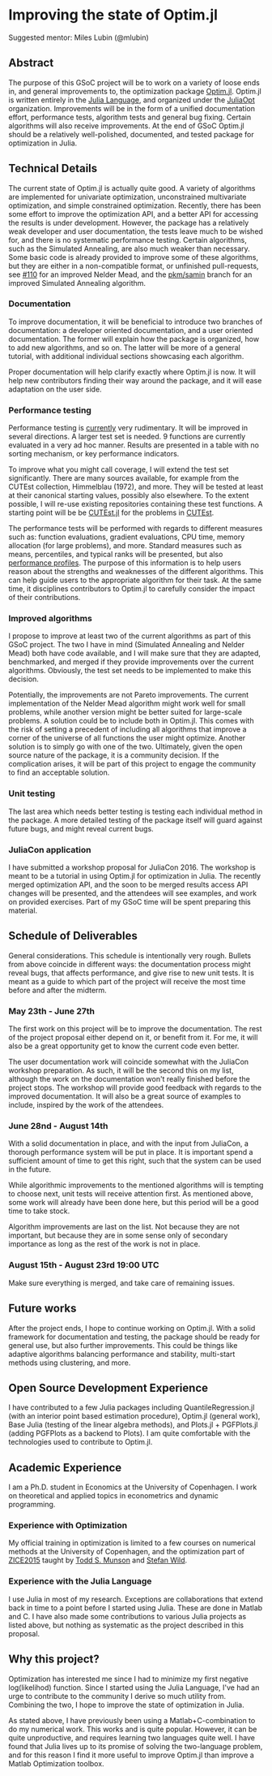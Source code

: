 # Improving the state of Optim.jl
Suggested mentor: Miles Lubin (@mlubin)

## Abstract
The purpose of this GSoC project will be to work on a variety of loose ends in, and general improvements to, the optimization package [Optim.jl](https://github.com/JuliaOpt/Optim.jl). Optim.jl is written entirely in the [Julia Language](https://github.com/JuliaLang/julia), and organized under the [JuliaOpt](https://github.com/JuliaOpt/) organization. Improvements will be in the form of a unified documentation effort, performance tests, algorithm tests and general bug fixing. Certain algorithms will also receive improvements. At the end of GSoC Optim.jl should be a relatively well-polished, documented, and tested package for optimization in Julia.

## Technical Details
The current state of Optim.jl is actually quite good. A variety of algorithms are implemented for univariate optimization, unconstrained multivariate optimization, and simple constrained optimization. Recently, there has been some effort to improve the optimization API, and a better API for accessing the results is under development. However, the package has a relatively weak developer and user documentation, the tests leave much to be wished for, and there is no systematic performance testing. Certain algorithms, such as the Simulated Annealing, are also much weaker than necessary. Some basic code is already provided to improve some of these algorithms, but they are either in a non-compatible format, or unfinished pull-requests, see [#110](https://github.com/JuliaOpt/Optim.jl/pull/110) for an improved Nelder Mead, and the [pkm/samin](https://github.com/JuliaOpt/Optim.jl/tree/pkm/samin) branch for an improved Simulated Annealing algorithm.

### Documentation
To improve documentation, it will be beneficial to introduce two branches of documentation: a developer oriented documentation, and a user oriented documentation. The former will explain how the package is organized, how to add new algorithms, and so on. The latter will be more of a general tutorial, with additional individual sections showcasing each algorithm.

Proper documentation will help clarify exactly where Optim.jl is now. It will help new contributors finding their way around the package, and it will ease adaptation on the user side.

### Performance testing
Performance testing is [currently](https://github.com/JuliaOpt/Optim.jl/tree/master/benchmarks) very rudimentary. It will be improved in several directions. A larger test set is needed. 9 functions are currently evaluated in a very ad hoc manner. Results are presented in a table with no sorting mechanism, or key performance indicators.

To improve what you might call coverage, I will extend the test set significantly. There are many sources available, for example from the CUTEst collection, Himmelblau (1972), and more. They will be tested at least at their canonical starting values, possibly also elsewhere. To the extent possible, I will re-use existing repositories containing these test functions. A starting point will be be [CUTEst.jl](https://github.com/JuliaOptimizers/CUTEst.jl) for the problems in [CUTEst](http://ccpforge.cse.rl.ac.uk/gf/project/cutest/wiki).

The performance tests will be performed with regards to different measures such as: function evaluations, gradient evaluations, CPU time, memory allocation (for large problems), and more. Standard measures such as means, percentiles, and typical ranks will be presented, but also [performance profiles](http://link.springer.com/article/10.1007%2Fs101070100263). The purpose of this information is to help users reason about the strengths and weaknesses of the different algorithms. This can help guide users to the appropriate algorithm for their task. At the same time, it disciplines contributors to Optim.jl to carefully consider the impact of their contributions.

### Improved algorithms
I propose to improve at least two of the current algorithms as part of this GSoC project. The two I have in mind (Simulated Annealing and Nelder Mead) both have code available, and I will make sure that they are adapted, benchmarked, and merged if they provide improvements over the current algorithms. Obviously, the test set needs to be implemented to make this decision.

Potentially, the improvements are not Pareto improvements. The current implementation of the Nelder Mead algorithm might work well for small problems, while another version might be better suited for large-scale problems. A solution could be to include both in Optim.jl. This comes with the risk of setting a precedent of including all algorithms that improve a corner of the universe of all functions the user might optimize. Another solution is to simply go with one of the two. Ultimately, given the open source nature of the package, it is a community decision. If the complication arises, it will be part of this project to engage the community to find an acceptable solution.  

### Unit testing
The last area which needs better testing is testing each individual method in the package. A more detailed testing of the package itself will guard against future bugs, and might reveal current bugs.

### JuliaCon application
I have submitted a workshop proposal for JuliaCon 2016. The workshop is meant to be a tutorial in using Optim.jl for optimization in Julia. The recently merged optimization API, and the soon to be merged results access API changes will be presented, and the attendees will see examples, and work on provided exercises. Part of my GSoC time will be spent preparing this material.

## Schedule of Deliverables

General considerations. This schedule is intentionally very rough. Bullets from above coincide in different ways: the documentation process might reveal bugs, that affects performance, and give rise to new unit tests. It is meant as a guide to which part of the project will receive the most time before and after the midterm.

### May 23th - June 27th

The first work on this project will be to improve the documentation. The rest of the project proposal either depend on it, or benefit from it. For me, it will also be a great opportunity get to know the current code even better.

The user documentation work will coincide somewhat with the JuliaCon workshop preparation. As such, it will be the second this on my list, although the work on the documentation won't really finished before the project stops. The workshop will provide good feedback with regards to the improved documentation. It will also be a great source of examples to include, inspired by the work of the attendees.

### June 28nd - August 14th

With a solid documentation in place, and with the input from JuliaCon, a thorough performance system will be put in place. It is important spend a sufficient amount of time to get this right, such that the system can be used in the future.

While algorithmic improvements to the mentioned algorithms will is tempting to choose next, unit tests will receive attention first. As mentioned above, some work will already have been done here, but this period will be a good time to take stock.

Algorithm improvements are last on the list. Not because they are not important, but because they are in some sense only of secondary importance as long as the rest of the work is not in place.

### August 15th - August 23rd 19:00 UTC

Make sure everything is merged, and take care of remaining issues.

## Future works
After the project ends, I hope to continue working on Optim.jl. With a solid framework for documentation and testing, the package should be ready for general use, but also further improvements. This could be things like adaptive algorithms balancing performance and stability, multi-start methods using clustering, and more.

## Open Source Development Experience
I have contributed to a few Julia packages including QuantileRegression.jl (with an interior point based estimation procedure), Optim.jl (general work), Base Julia (testing of the linear algebra methods), and Plots.jl + PGFPlots.jl (adding PGFPlots as a backend to Plots). I am quite comfortable with the technologies used to contribute to Optim.jl.

## Academic Experience
I am a Ph.D. student in Economics at the University of Copenhagen. I work on theoretical and applied topics in econometrics and dynamic programming.

### Experience with Optimization
My official training in optimization is limited to a few courses on numerical methods at the University of Copenhagen, and the optimization part of  [ZICE2015](http://www.zccfe.uzh.ch/pastevents/zice15/announcement.html) taught by [Todd S. Munson](http://www.mcs.anl.gov/~tmunson/) and [Stefan Wild](http://www.mcs.anl.gov/~wild/).

### Experience with the Julia Language
I use Julia in most of my research. Exceptions are collaborations that extend back in time to a point before I started using Julia. These are done in Matlab and C. I have also made some contributions to various Julia projects as listed above, but nothing as systematic as the project described in this proposal.

## Why this project?
Optimization has interested me since I had to minimize my first negative log(likelihod) function. Since I started using the Julia Language, I've had an urge to contribute to the community I derive so much utility from. Combining the two, I hope to improve the state of optimization in Julia.

As stated above, I have previously been using a Matlab+C-combination to do my numerical work. This works and is quite popular. However, it can be quite unproductive, and requires learning two languages quite well. I have found that Julia lives up to its promise of solving the two-language problem, and for this reason I find it more useful to improve Optim.jl than improve a Matlab Optimization toolbox.
